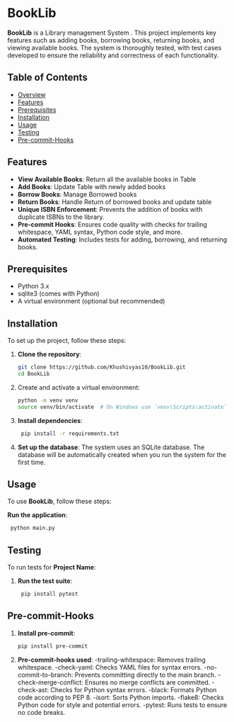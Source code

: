 # BookLib

**BookLib** is a Library management System . This project implements key features such as adding books, borrowing books, returning books, and viewing available books. The system is thoroughly tested, with test cases developed to ensure the reliability and correctness of each functionality.

## Table of Contents

- [Overview](#overview)
- [Features](#features)
- [Prerequisites](#prerequisites)
- [Installation](#installation)
- [Usage](#usage)
- [Testing](#testing)
- [Pre-commit-Hooks](#pre-commit-Hooks)

## Features

- **View Available Books**: Return all the available books in Table
- **Add Books**: Update Table with newly added books
- **Borrow Books**: Manage Borrowed books
- **Return Books**: Handle Return of borrowed books and update table
- **Unique ISBN Enforcement**: Prevents the addition of books with duplicate ISBNs to the library.
- **Pre-commit Hooks**: Ensures code quality with checks for trailing whitespace, YAML syntax, Python code style, and more.
- **Automated Testing**: Includes tests for adding, borrowing, and returning books.

  
## Prerequisites
- Python 3.x
- sqlite3 (comes with Python)
- A virtual environment (optional but recommended)

## Installation

To set up the project, follow these steps:

1. **Clone the repository**:
    
    ```bash
    git clone https://github.com/Khushivyas10/BookLib.git
    cd BookLib
    ```

2. Create and activate a virtual environment:
   
   ```bash
   python -m venv venv
   source venv/bin/activate  # On Windows use `venv\Scripts\activate`
   ```

3. **Install dependencies**:
    
   ```bash
    pip install -r requirements.txt
   ```

4. **Set up the database**:
   The system uses an SQLite database. The database will be automatically created when you run 
   the system for the first time.


## Usage

To use **BookLib**, follow these steps:

**Run the application**:
    
   ```bash
    python main.py
   ```



## Testing

To run tests for **Project Name**:

1. **Run the test suite**:
    
   ```bash
    pip install pytest
   ```

## Pre-commit-Hooks
1. **Install pre-commit**:
    
    ```bash
   pip install pre-commit
    ```
    
2. **Pre-commit-hooks used**:
   -trailing-whitespace: Removes trailing whitespace.
   -check-yaml: Checks YAML files for syntax errors.
   -no-commit-to-branch: Prevents committing directly to the main branch.
   -check-merge-conflict: Ensures no merge conflicts are committed.
   -check-ast: Checks for Python syntax errors.
   -black: Formats Python code according to PEP 8.
   -isort: Sorts Python imports.
   -flake8: Checks Python code for style and potential errors.
   -pytest: Runs tests to ensure no code breaks.

